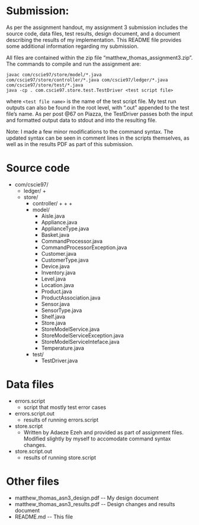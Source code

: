 # Submission:

As per the assignment handout, my assignment 3 submission includes the source
code, data files, test results, design document, and a document describing the results
of my implementation. This README file provides some additional information regarding
my submission.

All files are contained within the zip file “matthew_thomas_assignment3.zip”. The commands
to compile and run the assignment are:

    javac com/cscie97/store/model/*.java com/cscie97/store/controller/*.java com/cscie97/ledger/*.java com/cscie97/store/test/*.java
    java -cp . com.cscie97.store.test.TestDriver <test script file>


where `<test file name>` is the name of the test script file. My test run
outputs can also be found in the root level, with “.out” appended to the test
file’s name. As per post @67 on Piazza, the TestDriver passes both the input and
formatted output data to stdout and into the resulting file.

Note: I made a few minor modifications to the command syntax. The updated syntax can be
seen in comment lines in the scripts themselves, as well as in the results PDF as part of
this submission.

# Source code
+ com/cscie97/
    + ledger/
        +
    + store/
        + controller/
            + 
            + 
            + 
        + model/
            + Aisle.java
            + Appliance.java
            + ApplianceType.java
            + Basket.java
            + CommandProcessor.java
            + CommandProcessorException.java
            + Customer.java
            + CustomerType.java
            + Device.java
            + Inventory.java
            + Level.java
            + Location.java
            + Product.java
            + ProductAssociation.java
            + Sensor.java
            + SensorType.java
            + Shelf.java
            + Store.java
            + StoreModelService.java
            + StoreModelServiceException.java
            + StoreModelServiceInteface.java
            + Temperature.java
        + test/
            + TestDriver.java
    
# Data files
+ errors.script
    + script that mostly test error cases
+ errors.script.out
    + results of running errors.script
+ store.script
    + Written by Adaeze Ezeh and provided as part of assignment files. Modified slightly
    by myself to accomodate command syntax changes.
+ store.script.out
    + results of running store.script

# Other files
+ matthew_thomas_asn3_design.pdf        -- My design document
+ matthew_thomas_asn3_results.pdf       -- Design changes and results document
+ README.md                             -- This file

